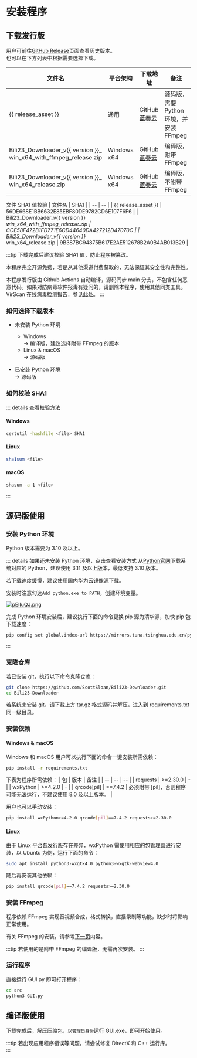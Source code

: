 <script setup>
    import { version } from '../../package.json'
    
    let release_asset = `Bili23_Downloader_v${version}_release.zip`
    let release_asset_win_ffmpeg = `Bili23_Downloader_v${version}_win_x64_with_ffmpeg_release.zip`
    let release_asset_win = `Bili23_Downloader_v${version}_win_x64_release.zip`

    let release_asset_github = (version, file)=> {
        return `https://github.com/ScottSloan/Bili23-Downloader/releases/download/v${version}/${file}`
    }

</script>

# 安装程序
## 下载发行版
用户可前往[GitHub Release](https://github.com/ScottSloan/Bili23-Downloader/releases/)页面查看历史版本。  
也可以在下方列表中根据需要选择下载。

| 文件名 | 平台架构 | 下载地址 | 备注 |
| --- | --- | --- | --- |
| {{ release_asset }} | 通用 | <a :href="release_asset_github(version, release_asset)" target="_blank" rel="noreferer">GitHub</a> <br> <a href="https://wwx.lanzout.com/idwBb2p0yxte" target="_blank" rel="noreferer">蓝奏云</a> | 源码版，需要 Python 环境，并安装 FFmpeg |
| <span>Bili23_Downloader_v{{ version }}_</span><br><span>win_x64_with_ffmpeg_release.zip</span> | Windows x64 | <a :href="release_asset_github(version, release_asset_win_ffmpeg)" target="_blank" rel="noreferer">GitHub</a> <br> <a href="https://wwx.lanzout.com/iCE412p0z6wb" target="_blank" rel="noreferer">蓝奏云</a> | 编译版，附带 FFmpeg |
| <span>Bili23_Downloader_v{{ version }}_</span><br><span>win_x64_release.zip</span> | Windows x64 | <a :href="release_asset_github(version, release_asset_win)" target="_blank" rel="noreferer">GitHub</a> <br> <a href="https://wwx.lanzout.com/iKQuG2p0z0zi" target="_blank" rel="noreferer">蓝奏云</a> | 编译版，不附带 FFmpeg |

文件 SHA1 值校验
| 文件名 | SHA1 |
| -- | -- |
| {{ release_asset }} | 56DE668E1BB6632E85EBF80DE9782CD6E107F6F6 |
| <span>Bili23_Downloader_v{{ version }}_</span><br><span>win_x64_with_ffmpeg_release.zip</span> | CCE58F472B1FD771E6CD44640DA427212D47070C |
| <span>Bili23_Downloader_v{{ version }}_</span><br><span>win_x64_release.zip</span> | 9B387BC94875B617E2AE512678B2A0B4AB013B29 |

:::tip
下载完成后建议校验 SHA1 值，防止程序被篡改。  

本程序完全开源免费，若是从其他渠道付费获取的，无法保证其安全性和完整性。  

本程序发行版由 Github Actions 自动编译，源码同步 main 分支，不包含任何恶意代码。如果对防病毒软件报毒有疑问的，请删除本程序，使用其他同类工具。  
VirScan 在线病毒检测报告，参见[此处](https://www.virscan.org/report/9ebd90315184a3ff6a99906955f34bad1bfadf8a6249360785e897bd17e4f3ae)。
:::

### 如何选择下载版本
+ 未安装 Python 环境  
    + Windows  
        -> 编译版，建议选择附带 FFmpeg 的版本  
    + Linux & macOS  
        -> 源码版  

+ 已安装 Python 环境  
    -> 源码版

### 如何校验 SHA1
::: details 查看校验方法
#### Windows
```bash
certutil -hashfile <file> SHA1
```

#### Linux
```bash
sha1sum <file>
```

#### macOS
```bash
shasum -a 1 <file>
```
:::

## 源码版使用
### 安装 Python 环境
Python 版本需要为 3.10 及以上。

::: details 如果还未安装 Python 环境，点击查看安装方式
从[Python官网](https://www.python.org/)下载系统对应的 Python，建议使用 3.11 及以上版本，最低支持 3.10 版本。  

若下载速度缓慢，建议使用国内[华为云镜像源](https://mirrors.huaweicloud.com/python/)下载。  

安装时注意勾选`Add python.exe to PATH`，创建环境变量。  

[![pElIuQJ.png](https://s21.ax1x.com/2025/02/23/pElIuQJ.png)](https://imgse.com/i/pElIuQJ)

完成 Python 环境安装后，建议执行下面的命令更换 pip 源为清华源，加快 pip 包下载速度：
```bash
pip config set global.index-url https://mirrors.tuna.tsinghua.edu.cn/pypi/web/simple
```
:::

### 克隆仓库
若已安装 git，执行以下命令克隆仓库：
```bash
git clone https://github.com/ScottSloan/Bili23-Downloader.git
cd Bili23-Downloader
```

若系统未安装 git，请下载上方 tar.gz 格式源码并解压，进入到 requirements.txt 同一级目录。

### 安装依赖
#### Windows & macOS
Windows 和 macOS 用户可以执行下面的命令一键安装所需依赖：

```bash
pip install -r requirements.txt
```

下表为程序所需依赖：
| 包 | 版本 | 备注 |
| -- | -- | -- |
| requests | >=2.30.0 | - |
| wxPython | >=4.2.0 | - |
| qrcode[pil] | ==7.4.2 | 必须附带 [pil]，否则程序可能无法运行，不建议使用 8.0 及以上版本。 |

用户也可以手动安装：
```bash
pip install wxPython>=4.2.0 qrcode[pil]==7.4.2 requests>=2.30.0
```
#### Linux
由于 Linux 平台各发行版存在差异，wxPython 需使用相应的包管理器进行安装，以 Ubuntu 为例，运行下面的命令：
```bash
sudo apt install python3-wxgtk4.0 python3-wxgtk-webview4.0
```

随后再安装其他依赖：
```bash
pip install qrcode[pil]==7.4.2 requests>=2.30.0
```

### 安装 FFmpeg
程序依赖 FFmpeg 实现音视频合成，格式转换，直播录制等功能，缺少时将影响正常使用。  

有关 FFmpeg 的安装，请参考[下一页](https://bili23.scott-sloan.cn/doc/install/ffmpeg.html)内容。  

:::tip
若使用的是附带 FFmpeg 的编译版，无需再次安装。
:::

### 运行程序
直接运行 GUI.py 即可打开程序：

```bash
cd src
python3 GUI.py
```

## 编译版使用
下载完成后，解压压缩包，`以管理员身份`运行 GUI.exe，即可开始使用。 

:::tip
若出现应用程序错误等问题，请尝试修复 DirectX 和 C++ 运行库。  
:::
